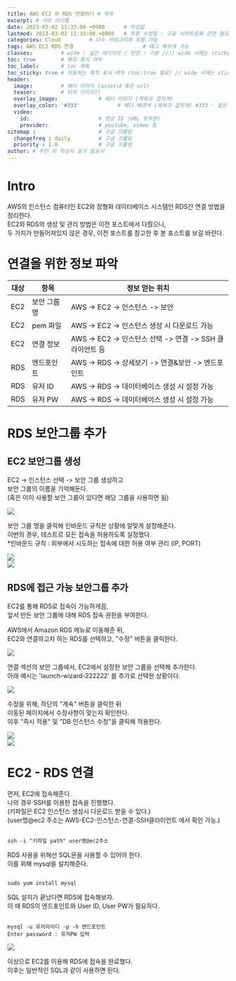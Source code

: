 ```yaml
---
title: AWS EC2 와 RDS 연결하기 # 제목
excerpt: # 서브 타이틀
date: 2023-03-02 11:33:00 +0900      # 작성일
lastmod: 2023-03-02 11:33:00 +0900   # 최종 수정일 : 구글 사이트등록 관련 필요
categories: Cloud         # 다수 카테고리에 포함 가능
tags: AWS EC2 RDS 연결                      # 태그 복수개 가능
classes:         # wide : 넓은 레이아웃 / 빈칸 : 기본 //// wide 시에는 sticky toc 불가
toc: true        # 목차 표시 여부
toc_label:       # toc 제목
toc_sticky: true # 이동하는 목차 표시 여부 (toc:true 필요) // wide 시에는 sticky toc 불가
header: 
  image:         # 헤더 이미지 (asset내 혹은 url)
  teaser:        # 티저 이미지??
  overlay_image:             # 헤더 이미지 (제목과 겹치게)
  overlay_color: '#333'            # 헤더 배경색 (제목과 겹치게) #333 : 짙은 회색
  video:
    id:                      # 영상 ID (URL 뒷부분)
    provider:                # youtube, vimeo 등
sitemap :                    # 구글 크롤링
  changefreq : daily         # 구글 크롤링
  priority : 1.0             # 구글 크롤링
author: # 주인 외 작성자 표기 필요시
---
```

<!--postNo: 20230302_002-->

# Intro
AWS의 인스턴스 컴퓨터인 EC2와 정형화 데이터베이스 시스템인 RDS간 연결 방법을 정리한다.  
EC2와 RDS의 생성 및 관리 방법은 이전 포스트에서 다뤘으니,  
두 가지가 만들어져있지 않은 경우, 이전 포스트를 참고한 후 본 포스트를 보길 바란다.  

# 연결을 위한 정보 파악

|대상|항목|정보 얻는 위치|
|---|---|---|
|EC2|보안 그룹 명|AWS -> EC2 -> 인스턴스 -> 보안|
|EC2|pem 파일|AWS -> EC2 -> 인스턴스 생성 시 다운로드 가능|
|EC2|연결 정보|AWS -> EC2 -> 인스턴스 선택 -> 연결 -> SSH 클라이언트 등|
|RDS|엔드포인트|AWS -> RDS -> 상세보기 -> 연결&보안 -> 엔드포인트|
|RDS|유저 ID|AWS -> RDS -> 데이터베이스 생성 시 설정 가능|
|RDS|유저 PW|AWS -> RDS -> 데이터베이스 생성 시 설정 가능|



# RDS 보안그룹 추가

## EC2 보안그룹 생성  

EC2 -> 인스턴스 선택 -> 보안 그룹 생성하고  
보안 그룹의 이름을 기억해둔다.  
(혹은 이미 사용할 보안 그룹이 있다면 해당 그룹을 사용하면 됨)  

![](/assets/images/20230302_002_001.png)  

보안 그룹 명을 클릭해 인바운드 규칙은 상황에 알맞게 설정해준다.  
이번의 경우, 테스트로 모든 접속을 허용하도록 설정했다.  
*인바운드 규칙 : 외부에서 시도하는 접속에 대한 허용 여부 관리 (IP, PORT)  

![](/assets/images/20230302_002_001.png)  
![](/assets/images/20230302_002_002.png)  


## RDS에 접근 가능 보안그룹 추가

EC2를 통해 RDS로 접속이 가능하게끔,  
앞서 만든 보안 그룹에 대해 RDS 접속 권한을 부여한다.  

AWS에서 Amazon RDS 메뉴로 이동해준 뒤,  
EC2와 연결하고자 하는 RDS를 선택하고, "수정" 버튼을 클릭한다.  

![](/assets/images/20230302_002_003.png)  

연결 섹션의 보안 그룹에서, EC2에서 설정한 보안 그룹을 선택해 추가한다.  
아래 예시는 'launch-wizard-222222' 를 추가로 선택한 상황이다.  

![](/assets/images/20230302_002_004.png)  

수정을 위해, 하단의 "계속" 버튼을 클릭한 뒤  
이동된 페이지에서 수정사항이 맞는지 확인한다.  
이후 "즉시 적용" 및 "DB 인스턴스 수정"을 클릭해 적용한다.  

![](/assets/images/20230302_002_005.png)  
![](/assets/images/20230302_002_006.png)  


# EC2 - RDS 연결

먼저, EC2에 접속해준다.  
나의 경우 SSH를 이용한 접속을 진행했다.  
(키파일은 EC2 인스턴스 생성시 다운로드 받을 수 있다.)  
(user명@ec2 주소는 AWS-EC2-인스턴스-연결-SSH클라이언트 에서 확인 가능.)

```terminal

ssh -i "키파일 path" user명@ec2주소

```

RDS 사용을 위해선 SQL문을 사용할 수 있어야 한다.  
이를 위해 mysql을 설치해준다.  

```terminal

sudo yum install mysql

```

SQL 설치가 끝났다면 RDS에 접속해보자.  
이 때 RDS의 엔드포인트와 User ID, User PW가 필요하다.

```terminal

mysql -u 유저아이디 -p -h 엔드포인트
Enter password : 유저PW 입력

```

![](/assets/images/20230302_002_007.png)  

이상으로 EC2를 이용해 RDS에 접속을 완료했다.  
이후는 일반적인 SQL과 같이 사용하면 된다.  